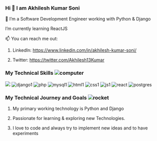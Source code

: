### Hi 👋 I am Akhilesh Kumar Soni

🔭 I’m a Software Development Engineer working with Python & Django

I’m currently learning ReactJS

📫 You can reach me out: 


1. LinkedIn: https://www.linkedin.com/in/akhilesh-kumar-soni/

2. Twitter: https://twitter.com/Akhilesh13Kumar




### My Technical Skills ![computer](https://user-images.githubusercontent.com/61263785/119502104-31e11000-bd87-11eb-810a-e82b5794d57e.jpg) 


[![](https://img.shields.io/badge/github-blue?style=for-the-badge)](https://user-images.githubusercontent.com/61263785/119500975-04e02d80-bd86-11eb-914b-9c890aa4e284.jpg)
![django1](https://user-images.githubusercontent.com/61263785/119499078-f8f36c00-bd83-11eb-8c6f-53a799d6cf3f.jpg)
![php](https://user-images.githubusercontent.com/61263785/120900461-90916e00-c652-11eb-816a-7534a1f9c5db.jpg)
![mysql1](https://user-images.githubusercontent.com/61263785/119499105-ff81e380-bd83-11eb-9de0-97f06e654fcf.jpg)
![html1](https://user-images.githubusercontent.com/61263785/119499137-07418800-bd84-11eb-9d98-7bcc109b8294.jpg)
![css1](https://user-images.githubusercontent.com/61263785/119499157-0c9ed280-bd84-11eb-80b8-b339fa5d5393.jpg)
![js1](https://user-images.githubusercontent.com/61263785/119499176-13c5e080-bd84-11eb-92db-69d0d802bbed.jpg)
![react](https://user-images.githubusercontent.com/61263785/120900567-04cc1180-c653-11eb-892c-22d8ced05a5f.png)
![postgres](https://user-images.githubusercontent.com/61263785/119499202-1aecee80-bd84-11eb-8205-9d35d9d478f8.jpg)






### My Technical Journey and Goals ![rocket](https://user-images.githubusercontent.com/61263785/119502648-c77c9f80-bd87-11eb-9460-e4cc43afd63b.png)



1. My primary working technology is Python and Django

2. Passionate for learning & exploring new Technologies.

3. I love to code and always try to implement new ideas and to have experiments

<!--
**AkhilWorld143/AkhilWorld143** is a ✨ _special_ ✨ repository because its `README.md` (this file) appears on your GitHub profile.

Here are some ideas to get you started:

- 🔭 I’m currently working on ...
- 🌱 I’m currently learning ...
- 👯 I’m looking to collaborate on ...
- 🤔 I’m looking for help with ...
- 💬 Ask me about ...
- 📫 How to reach me: ...
- 😄 Pronouns: ...
- ⚡ Fun fact: ...
-->
